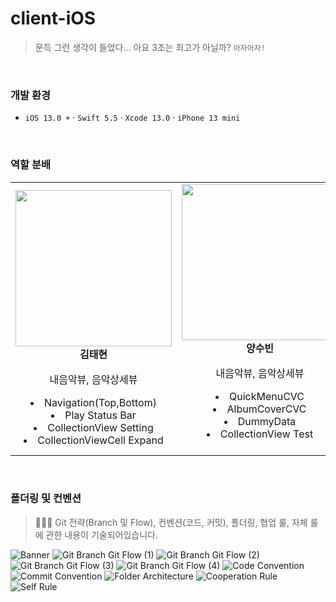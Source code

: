 # client-iOS
> 문득 그런 생각이 들었다... 아요 3조는 최고가 아닐까? `아자아자!`

<br />

### 개발 환경
- `iOS 13.0 +` · `Swift 5.5` · `Xcode 13.0` · `iPhone 13 mini`

<br />

### 역할 분배
<table>
  <tr>
    <td align="center">
        <img src="https://user-images.githubusercontent.com/61109660/143596685-81cb273f-21e9-4512-92da-ab4f8936ecaa.png" width="250px;" alt=""/>
        <br />
        <b>김태현</b>
        <p>내음악뷰, 음악상세뷰</p>
        <li>Navigation(Top,Bottom)</li>
        <li>Play Status Bar</li>
        <li>CollectionView Setting</li>
        <li>CollectionViewCell Expand</li>
    </td>
    <td align="center">
        <img src="https://user-images.githubusercontent.com/61109660/143596334-40805592-285b-497a-994d-8f1233d714e5.png" width="250px;" alt=""/>
        <br />
        <b>양수빈</b>
        <p>내음악뷰, 음악상세뷰</p>
        <li>QuickMenuCVC</li>
        <li>AlbumCoverCVC</li>
        <li>DummyData</li>
        <li>CollectionView Test</li>
      <br />
    </td>
    <td align="center">
        <img src="https://user-images.githubusercontent.com/61109660/143596363-73c5934d-bdb3-4bb1-a674-f87f293100d6.png" width="250px;" alt=""/>
        <br />
        <b>정정빈</b>
        <p>내음악뷰, 음악상세뷰</p>
        <li>PlayListHeaderView</li>
        <li>AlbumTrackHeaderView</li>
        <li>AlbumTrackCVC</li>
        <li>DummyData</li>
      <br />
    </td>
  </tr>
</table>



<br />

### 폴더링 및 컨벤션
> 🙋🏻‍♂️ Git 전략(Branch 및 Flow), 컨벤션(코드, 커밋), 폴더링, 협업 룰, 자체 룰에 관한 내용이 기술되어있습니다.

![Banner](https://user-images.githubusercontent.com/61109660/141601921-14561af1-56e5-4af7-9d3e-9dd2266602b1.png)
![Git Branch   Git Flow (1)](https://user-images.githubusercontent.com/61109660/141601906-db246d11-2c5a-4172-b7a3-b21f717b05fd.png)
![Git Branch   Git Flow (2)](https://user-images.githubusercontent.com/61109660/141601910-86113a82-20ce-43f5-bbe1-3690da8816c5.png)
![Git Branch   Git Flow (3)](https://user-images.githubusercontent.com/61109660/141601911-64b05dce-f969-4a08-bb1e-165df4fef0ab.png)
![Git Branch   Git Flow (4)](https://user-images.githubusercontent.com/61109660/141601912-056f95fe-c5db-458d-9a1a-f7f12da04d6f.png)
![Code Convention](https://user-images.githubusercontent.com/61109660/141601935-ea0c9d55-f71d-44f0-8acf-4ed2b5910117.png)
![Commit Convention](https://user-images.githubusercontent.com/61109660/141601937-ef5a9f6b-9fe8-4931-bff7-acb1e2dbec64.png)
![Folder Architecture](https://user-images.githubusercontent.com/61109660/141601941-834bb048-f872-46ab-a028-864ce942cfba.png)
![Cooperation Rule](https://user-images.githubusercontent.com/61109660/141601944-4118fe28-5d8d-40ca-8071-c1cea8de48ae.png)
![Self Rule](https://user-images.githubusercontent.com/61109660/141601954-55a5cc42-61da-455e-84a7-3cfeb7510737.png)
